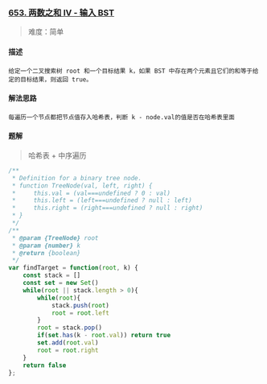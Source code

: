 ### [653. 两数之和 IV - 输入 BST](https://leetcode.cn/problems/two-sum-iv-input-is-a-bst/)

> 难度：简单

#### 描述
```
给定一个二叉搜索树 root 和一个目标结果 k，如果 BST 中存在两个元素且它们的和等于给定的目标结果，则返回 true。
```

#### 解法思路
```
每遍历一个节点都把节点值存入哈希表，判断 k - node.val的值是否在哈希表里面
```

#### 题解

> 哈希表 + 中序遍历 

```JavaScript
/**
 * Definition for a binary tree node.
 * function TreeNode(val, left, right) {
 *     this.val = (val===undefined ? 0 : val)
 *     this.left = (left===undefined ? null : left)
 *     this.right = (right===undefined ? null : right)
 * }
 */
/**
 * @param {TreeNode} root
 * @param {number} k
 * @return {boolean}
 */
var findTarget = function(root, k) {
    const stack = []
    const set = new Set()
    while(root || stack.length > 0){
        while(root){
            stack.push(root)
            root = root.left
        }
        root = stack.pop()
        if(set.has(k - root.val)) return true
        set.add(root.val)
        root = root.right
    }
    return false
};
```